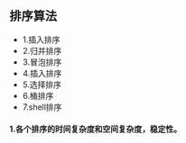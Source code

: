 ## 排序算法
- 1.插入排序
- 2.归并排序
- 3.冒泡排序
- 4.插入排序
- 5.选择排序
- 6.桶排序
- 7.shell排序

#### 1.各个排序的时间复杂度和空间复杂度，稳定性。

